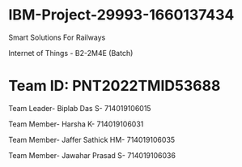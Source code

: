 # IBM-Project-29993-1660137434
Smart Solutions For Railways

Internet of Things - B2-2M4E (Batch)
# Team ID: PNT2022TMID53688

Team Leader- Biplab Das S- 714019106015

Team Member- Harsha K- 714019106031

Team Member- Jaffer Sathick HM- 714019106035

Team Member- Jawahar Prasad S- 714019106036
